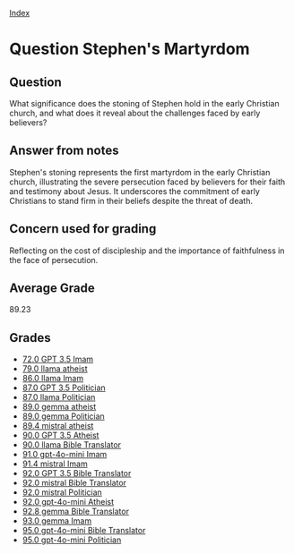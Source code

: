 
[Index](../../index.md)
# Question Stephen's Martyrdom
## Question
What significance does the stoning of Stephen hold in the early Christian church, and what does it reveal about the challenges faced by early believers?

## Answer from notes
Stephen's stoning represents the first martyrdom in the early Christian church, illustrating the severe persecution faced by believers for their faith and testimony about Jesus. It underscores the commitment of early Christians to stand firm in their beliefs despite the threat of death.

## Concern used for grading
Reflecting on the cost of discipleship and the importance of faithfulness in the face of persecution.

## Average Grade
89.23

## Grades
 * [72.0 GPT 3.5 Imam](../answers/GPT_3.5_Imam/Stephen_s_Martyrdom.md)
 * [79.0 llama atheist](../answers/llama_atheist/Stephen_s_Martyrdom.md)
 * [86.0 llama Imam](../answers/llama_Imam/Stephen_s_Martyrdom.md)
 * [87.0 GPT 3.5 Politician](../answers/GPT_3.5_Politician/Stephen_s_Martyrdom.md)
 * [87.0 llama Politician](../answers/llama_Politician/Stephen_s_Martyrdom.md)
 * [89.0 gemma atheist](../answers/gemma_atheist/Stephen_s_Martyrdom.md)
 * [89.0 gemma Politician](../answers/gemma_Politician/Stephen_s_Martyrdom.md)
 * [89.4 mistral atheist](../answers/mistral_atheist/Stephen_s_Martyrdom.md)
 * [90.0 GPT 3.5 Atheist](../answers/GPT_3.5_Atheist/Stephen_s_Martyrdom.md)
 * [90.0 llama Bible Translator](../answers/llama_Bible_Translator/Stephen_s_Martyrdom.md)
 * [91.0 gpt-4o-mini Imam](../answers/gpt-4o-mini_Imam/Stephen_s_Martyrdom.md)
 * [91.4 mistral Imam](../answers/mistral_Imam/Stephen_s_Martyrdom.md)
 * [92.0 GPT 3.5 Bible Translator](../answers/GPT_3.5_Bible_Translator/Stephen_s_Martyrdom.md)
 * [92.0 mistral Bible Translator](../answers/mistral_Bible_Translator/Stephen_s_Martyrdom.md)
 * [92.0 mistral Politician](../answers/mistral_Politician/Stephen_s_Martyrdom.md)
 * [92.0 gpt-4o-mini Atheist](../answers/gpt-4o-mini_Atheist/Stephen_s_Martyrdom.md)
 * [92.8 gemma Bible Translator](../answers/gemma_Bible_Translator/Stephen_s_Martyrdom.md)
 * [93.0 gemma Imam](../answers/gemma_Imam/Stephen_s_Martyrdom.md)
 * [95.0 gpt-4o-mini Bible Translator](../answers/gpt-4o-mini_Bible_Translator/Stephen_s_Martyrdom.md)
 * [95.0 gpt-4o-mini Politician](../answers/gpt-4o-mini_Politician/Stephen_s_Martyrdom.md)
